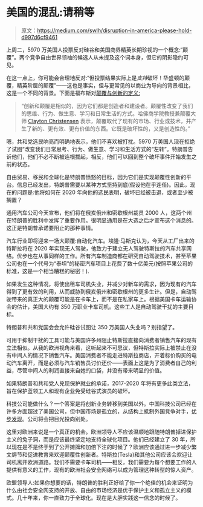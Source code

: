 # 美国的混乱:请稍等

> 原文：<https://medium.com/swlh/disruption-in-america-please-hold-d997d6cf9461>

上周二，5970 万美国人投票反对硅谷和美国商界精英长期珍视的一个概念:“颠覆”。两个竞争自由世界领袖的候选人从未提及这个词本身，但它的阴影隐约可见。

在这一点上，你可能会合理地反对:“但投票结果实际上是*支持*破坏！华盛顿的颠覆，精英阶层的颠覆”——这也是事实，但与更常见的以商业为导向的背景相比，这是一个不同的背景。下面是福布斯对[颠覆与创新的定义:](http://www.forbes.com/sites/carolinehoward/2013/03/27/you-say-innovator-i-say-disruptor-whats-the-difference/#66e8ee99bd79)

> “创新和颠覆是相似的，因为它们都是创造者和建设者。颠覆性改变了我们的思维、行为、做生意、学习和日常生活的方式。哈佛商学院教授兼颠覆大师 [Clayton Christensen](http://www.forbes.com/forbes/2011/0314/features-clayton-christensen-health-care-cancer-survivor.html) 表示，颠覆取代了现有的市场、行业或技术，并产生了新的、更有效、更有价值的东西。它既是破坏性的，又是创造性的。”

嗯，共和党选民响亮而明确地表示，他们不喜欢被打扰。5970 万美国人现在拒绝了试图“改变我们日常思考、行为、做生意、学习和生活方式的“左转”。特朗普告诉他们，他们不必不断被连根拔起，相反，他们可以回到整个破坏事件开始发生之前的状态。

自由贸易、移民和全球化是特朗普愤怒的目标，因为它们是实现颠覆性创新的平台。信息已经发出，特朗普需要以某种方式坚持到底(假设他在乎连任)。因此，现在的问题是:他将如何在 2020 年向他的选民表明，破坏已经被击退，或者至少被搁置？

通用汽车公司今天宣布，他们将在俄亥俄州和密歇根州裁员 2000 人，这两个州在特朗普的胜利中发挥了重要作用。很明显通用是在大选之后才宣布这个消息的。这正是特朗普承诺要阻止的那种事情。

汽车行业即将迎来一场大颠覆:自动化汽车。埃隆·马斯克认为，今天从工厂出来的特斯拉将在 2020 年实现无人驾驶，他致力于建立无人驾驶特斯拉的汽车共享网络。优步也在从事同样的工作。所有汽车制造商都在研究自动驾驶技术，甚至苹果公司也在一个代号为“泰坦”的秘密汽车项目上花费了数十亿美元(按照苹果公司的标准，这是一个相当糟糕的秘密！).

如果发生这种情况，将使出租车司机失业，并减少对新车的需求，因为现有的汽车得到了更有效的利用，从而威胁到俄亥俄州和密歇根州的更多生计。但是，自动驾驶带来的真正大的颠覆可能是在卡车上，而不是在私家车上。根据美国卡车运输协会的估计，美国大约有 350 万职业卡车司机。这些工人是自动驾驶干扰的主要目标。

特朗普和共和党国会会允许硅谷试图让 350 万美国人失业吗？别指望了。

可用于抑制干扰的工具可能与美国许多州阻止特斯拉直接向消费者销售汽车的现有立法相似。从我的欧洲视角来看，这听起来不可思议，但特斯拉实际上被禁止在没有中间人的情况下销售汽车。美国消费者不能走进特斯拉商店，开着标价购买的电动汽车离开，而是必须与汽车销售员讨价还价——表面上这是为了消费者自己的利益，尽管中间人的利润直接来自她的口袋，并没有带来明显的价值。

如果特朗普和共和党人兑现保护就业的承诺，2017-2020 年将有更多此类立法，旨在保护蓝领工人和现有企业免受硅谷式演员的破坏。

科技公司能做什么？一个答案是将创新业务转移到美国以外。中国科技公司已经在许多方面超过了美国公司，但中国市场是孤立的，从结构上抵制外国竞争对手，[优步发现](https://www.bloomberg.com/news/articles/2016-08-01/uber-said-to-merge-china-business-with-didi-in-35-billion-deal)。公司将会把目光投向别处。

这里对欧洲来说是一个真正的机会。欧洲领导人不应该温顺地跟随特朗普掉进保护主义的兔子洞，而是应该最终坚定地支持全球化项目。他们已经建立了 30 年，所以现在是不是终于到了公开摊牌和加倍下注的时候了？欧洲应该通过进一步减少繁文缛节和促进教育来欢迎颠覆性创新者。特斯拉(Tesla)和其他公司应该会欢迎让司机离开欧洲道路。我们不需要卡车司机——相反，我们需要为每个想要工作的人提供有意义的工作，现有的欧洲社会安全网络可以成为管理这种转型的惊人资产。

欧盟领导人:如果你想要的话，特朗普的胜利正好给了你一个绝佳的机会来证明为什么由社会安全网支持的开放、自由的市场经济是优于保护主义和孤立主义的模式。几十年来，你一直致力于全球化。现在是大胆实践这一信念的时候了。